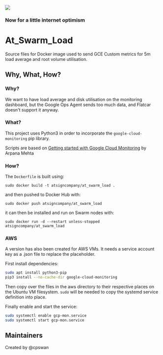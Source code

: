 <img src="https://atsign.dev/assets/img/@dev.png?sanitize=true">

### Now for a little internet optimism

# At_Swarm_Load

Source files for Docker image used to send GCE Custom metrics for 5m load
average and root volume utilisation.

## Why, What, How?

### Why?

We want to have load average and disk utilisation on the monitoring
dashboard, but the Google Ops Agent sends too much data, and Flatcar
doesn't support it anyway.

### What?

This project uses Python3 in order to incorporate the
`google-cloud-monitoring` pip library.

Scripts are based on
[Getting started with Google Cloud Monitoring](https://medium.com/google-cloud/confused-with-custom-monitoring-metrics-on-gcp-c514cd4a776b)
by Arpana Mehta

### How?

The `Dockerfile` is built using:

```
sudo docker build -t atsigncompany/at_swarm_load .
```

and then pushed to Docker Hub with:

```
sudo docker push atsigncompany/at_swarm_load
```

it can then be installed and run on Swarm nodes with:

```
sudo docker run -d --restart unless-stopped atsigncompany/at_swarm_load
```

### AWS

A version has also been created for AWS VMs. It needs a service account key
as a .json file to replace the placeholder.

First install dependencies:

```bash
sudo apt install python3-pip
pip3 install --no-cache-dir google-cloud-monitoring
```

Then copy over the files in the aws directory to their respective places on
the Ubuntu VM filesystem. `sudo` will be needed to copy the systemd service
definition into place.

Finally enable and start the service:

```bash
sudo systemctl enable gcp-mon.service
sudo systemctl start gcp-mon.service
```

## Maintainers

Created by @cpswan
